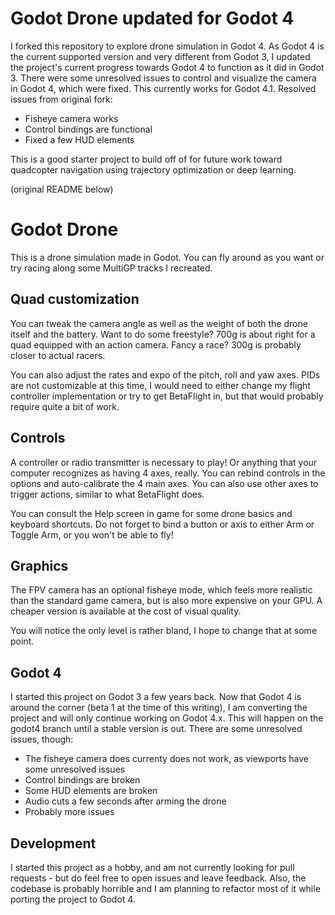 # Godot Drone updated for Godot 4

I forked this repository to explore drone simulation in Godot 4. As Godot 4 is the current supported version and very different from Godot 3, I updated the project's current progress towards Godot 4 to function as it did in Godot 3. There were some unresolved issues to control and visualize the camera in Godot 4, which were fixed. This currently works for Godot 4.1. Resolved issues from original fork:
* Fisheye camera works
* Control bindings are functional
* Fixed a few HUD elements

This is a good starter project to build off of for future work toward quadcopter navigation using trajectory optimization or deep learning.

(original README below)

# Godot Drone
This is a drone simulation made in Godot. You can fly around as you want or try racing along some MultiGP tracks I recreated.

## Quad customization
You can tweak the camera angle as well as the weight of both the drone itself and the battery. Want to do some freestyle? 700g is about right for a quad equipped with an action camera. Fancy a race? 300g is probably closer to actual racers.

You can also adjust the rates and expo of the pitch, roll and yaw axes. PIDs are not customizable at this time, I would need to either change my flight controller implementation or try to get BetaFlight in, but that would probably require quite a bit of work.

## Controls
A controller or radio transmitter is necessary to play! Or anything that your computer recognizes as having 4 axes, really. You can rebind controls in the options and auto-calibrate the 4 main axes. You can also use other axes to trigger actions, similar to what BetaFlight does.

You can consult the Help screen in game for some drone basics and keyboard shortcuts. Do not forget to bind a button or axis to either Arm or Toggle Arm, or you won't be able to fly!


## Graphics
The FPV camera has an optional fisheye mode, which feels more realistic than the standard game camera, but is also more expensive on your GPU. A cheaper version is available at the cost of visual quality.

You will notice the only level is rather bland, I hope to change that at some point.

## Godot 4
I started this project on Godot 3 a few years back. Now that Godot 4 is around the corner (beta 1 at the time of this writing), I am converting the project and will only continue working on Godot 4.x. This will happen on the godot4 branch until a stable version is out. There are some unresolved issues, though:
* The fisheye camera does currenty does not work, as viewports have some unresolved issues
* Control bindings are broken
* Some HUD elements are broken
* Audio cuts a few seconds after arming the drone
* Probably more issues

## Development
I started this project as a hobby, and am not currently looking for pull requests - but do feel free to open issues and leave feedback. Also, the codebase is probably horrible and I am planning to refactor most of it while porting the project to Godot 4.
